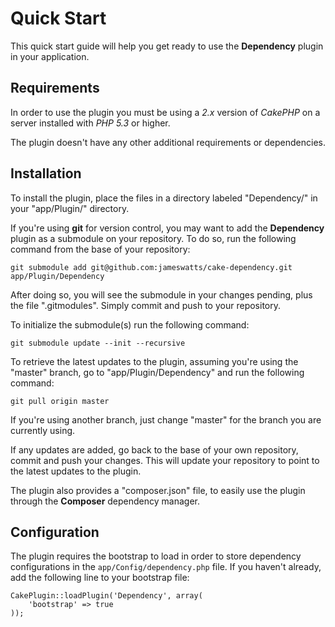 Quick Start
===========

This quick start guide will help you get ready to use the **Dependency** plugin in your application.

Requirements
------------

In order to use the plugin you must be using a *2.x* version of *CakePHP* on a server installed with *PHP* *5.3* or higher.

The plugin doesn't have any other additional requirements or dependencies.

Installation
------------

To install the plugin, place the files in a directory labeled "Dependency/" in your "app/Plugin/" directory.

If you're using **git** for version control, you may want to add the **Dependency** plugin as a submodule on your repository. To do so, run the following command from the base of your repository:

```
git submodule add git@github.com:jameswatts/cake-dependency.git app/Plugin/Dependency
```

After doing so, you will see the submodule in your changes pending, plus the file ".gitmodules". Simply commit and push to your repository.

To initialize the submodule(s) run the following command:

```
git submodule update --init --recursive
```

To retrieve the latest updates to the plugin, assuming you're using the "master" branch, go to "app/Plugin/Dependency" and run the following command:

```
git pull origin master
```

If you're using another branch, just change "master" for the branch you are currently using.

If any updates are added, go back to the base of your own repository, commit and push your changes. This will update your repository to point to the latest updates to the plugin.

The plugin also provides a "composer.json" file, to easily use the plugin through the **Composer** dependency manager.

Configuration
-------------

The plugin requires the bootstrap to load in order to store dependency configurations in the ```app/Config/dependency.php``` file. If you haven't already, add the following line to your bootstrap file:

```
CakePlugin::loadPlugin('Dependency', array(
	'bootstrap' => true
));
```

